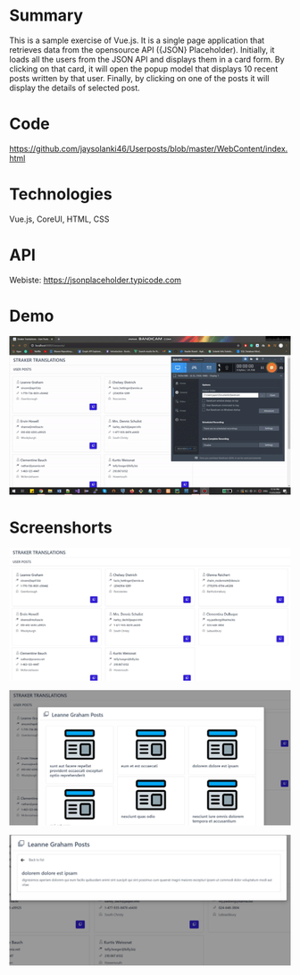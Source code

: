 # Summary

This is a sample exercise of Vue.js. It is a single page application that retrieves data from the opensource API ({JSON} Placeholder). Initially, it loads all the users from the JSON API and displays them in a card form. By clicking on that card, it will open the popup model that displays 10 recent posts written by that user. Finally, by clicking on one of the posts it will display the details of selected post.

# Code
https://github.com/jaysolanki46/Userposts/blob/master/WebContent/index.html

# Technologies

Vue.js, CoreUI, HTML, CSS

# API

Webiste: https://jsonplaceholder.typicode.com

# Demo

![Alt text](https://github.com/jaysolanki46/Userposts/blob/master/WebContent/videos/demo.gif "Demo")

# Screenshorts

![Alt text](https://github.com/jaysolanki46/Userposts/blob/master/WebContent/imgs/index.JPG "Index")

![Alt text](https://github.com/jaysolanki46/Userposts/blob/master/WebContent/imgs/model.JPG "Post List")

![Alt text](https://github.com/jaysolanki46/Userposts/blob/master/WebContent/imgs/model-details.JPG "Post details")

